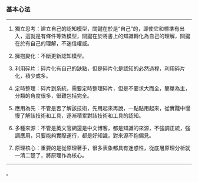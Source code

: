 ### 基本心法

****

1. 獨立思考：建立自己的認知模型，關鍵在於是“自己”的，即使它和標準有出入，這就是有條件等效模型，關鍵在於將書上的知識轉化為自己的理解，關鍵在於有自己的理解，不迷信權威。

2. 擁抱變化：不斷更新認知模型。

3. 利用碎片：碎片化有自己的缺點，但是碎片化是認知的必然過程，利用碎片化，積少成多。

4. 定時整理：碎片到系統，需要定時整理碎片，但是不要求大而全，簡單為主，分類的角度很多，很難包括完全。

5. 應用為先：不管是否了解該技術，先用起來再說，一點點用起來，從實踐中慢慢了解該技術和工具，逐漸積累對該技術和工具的認知。

6. 多種來源：不管是英文官網還是中文博客，都是知識的來源，不強調正統，強調應用，只要能夠實際運行，都是好知識，對來源不抱偏見。

7. 原理核心：重要的是從原理著手，很多表象都具有迷惑性，從底層原理分析就一清二楚了，將原理作為核心。

****

。
